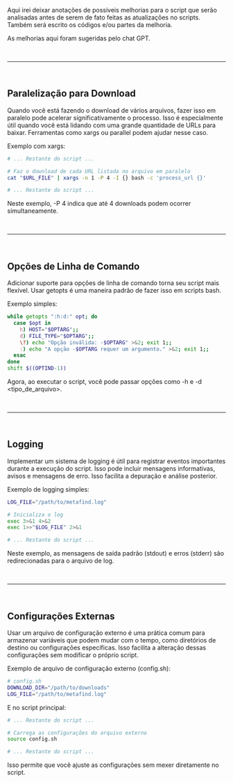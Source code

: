 Aqui irei deixar anotações de possíveis melhorias para o script que serão analisadas antes de serem de fato feitas as atualizações no scripts.
Também será escrito os códigos e/ou partes da melhoria.

As melhorias aqui foram sugeridas pelo chat GPT.

<br>

---

<br>

## **Paralelização para Download**

Quando você está fazendo o download de vários arquivos, fazer isso em paralelo pode acelerar significativamente o processo. Isso é especialmente útil quando você está lidando com uma grande quantidade de URLs para baixar. Ferramentas como xargs ou parallel podem ajudar nesse caso.

Exemplo com xargs:
```bash
# ... Restante do script ...

# Faz o download de cada URL listada no arquivo em paralelo
cat "$URL_FILE" | xargs -n 1 -P 4 -I {} bash -c 'process_url {}'

# ... Restante do script ...
```
Neste exemplo, -P 4 indica que até 4 downloads podem ocorrer simultaneamente.

<br>

---

<br>

## **Opções de Linha de Comando**

Adicionar suporte para opções de linha de comando torna seu script mais flexível. Usar getopts é uma maneira padrão de fazer isso em scripts bash.

Exemplo simples:
```bash
while getopts ":h:d:" opt; do
  case $opt in
    h) HOST="$OPTARG";;
    d) FILE_TYPE="$OPTARG";;
    \?) echo "Opção inválida: -$OPTARG" >&2; exit 1;;
    :) echo "A opção -$OPTARG requer um argumento." >&2; exit 1;;
  esac
done
shift $((OPTIND-1))
```

Agora, ao executar o script, você pode passar opções como -h <host> e -d <tipo_de_arquivo>.

<br>

---

<br>

## **Logging**

Implementar um sistema de logging é útil para registrar eventos importantes durante a execução do script. Isso pode incluir mensagens informativas, avisos e mensagens de erro. Isso facilita a depuração e análise posterior.

Exemplo de logging simples:
```bash
LOG_FILE="/path/to/metafind.log"

# Inicializa o log
exec 3>&1 4>&2
exec 1>>"$LOG_FILE" 2>&1

# ... Restante do script ...
```

Neste exemplo, as mensagens de saída padrão (stdout) e erros (stderr) são redirecionadas para o arquivo de log.

<br>

---

<br>

## **Configurações Externas**

Usar um arquivo de configuração externo é uma prática comum para armazenar variáveis que podem mudar com o tempo, como diretórios de destino ou configurações específicas. Isso facilita a alteração dessas configurações sem modificar o próprio script.

Exemplo de arquivo de configuração externo (config.sh):
```bash
# config.sh
DOWNLOAD_DIR="/path/to/downloads"
LOG_FILE="/path/to/metafind.log"
```

E no script principal:
```bash
# ... Restante do script ...

# Carrega as configurações do arquivo externo
source config.sh

# ... Restante do script ...
```

Isso permite que você ajuste as configurações sem mexer diretamente no script.
